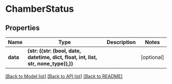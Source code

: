 # ChamberStatus


## Properties
Name | Type | Description | Notes
------------ | ------------- | ------------- | -------------
**data** | **{str: ({str: (bool, date, datetime, dict, float, int, list, str, none_type)},)}** |  | [optional] 

[[Back to Model list]](../README.md#documentation-for-models) [[Back to API list]](../README.md#documentation-for-api-endpoints) [[Back to README]](../README.md)


